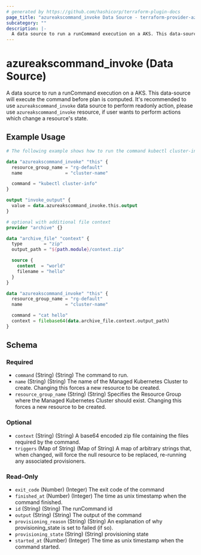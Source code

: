 ```yaml
---
# generated by https://github.com/hashicorp/terraform-plugin-docs
page_title: "azureakscommand_invoke Data Source - terraform-provider-azureakscommand"
subcategory: ""
description: |-
  A data source to run a runCommand execution on a AKS. This data-source will execute the command before plan is computed. It's recommended to use azureakscommand_invoke data source to perform readonly action, please use azureakscommand_invoke resource, if user wants to perform actions which change a resource's state.
---
```


# azureakscommand_invoke (Data Source)

A data source to run a runCommand execution on a AKS. This data-source will execute the command before plan is computed. It's recommended to use `azureakscommand_invoke` data source to perform readonly action, please use `azureakscommand_invoke` resource, if user wants to perform actions which change a resource's state.

## Example Usage

```terraform
# The following example shows how to run the command kubectl cluster-info inside a AKS cluster

data "azureakscommand_invoke" "this" {
  resource_group_name = "rg-default"
  name                = "cluster-name"

  command = "kubectl cluster-info"
}

output "invoke_output" {
  value = data.azureakscommand_invoke.this.output
}

# optional with additional file context
provider "archive" {}

data "archive_file" "context" {
  type        = "zip"
  output_path = "${path.module}/context.zip"

  source {
    content  = "world"
    filename = "hello"
  }
}

data "azureakscommand_invoke" "this" {
  resource_group_name = "rg-default"
  name                = "cluster-name"

  command = "cat hello"
  context = filebase64(data.archive_file.context.output_path)
}
```

<!-- schema generated by tfplugindocs -->
## Schema

### Required

- `command` (String) (String) The command to run.
- `name` (String) (String) The name of the Managed Kubernetes Cluster to create. Changing this forces a new resource to be created.
- `resource_group_name` (String) (String) Specifies the Resource Group where the Managed Kubernetes Cluster should exist. Changing this forces a new resource to be created.

### Optional

- `context` (String) (String) A base64 encoded zip file containing the files required by the command.
- `triggers` (Map of String) (Map of String) A map of arbitrary strings that, when changed, will force the null resource to be replaced, re-running any associated provisioners.

### Read-Only

- `exit_code` (Number) (Integer) The exit code of the command
- `finished_at` (Number) (Integer) The time as unix timestamp when the command finished.
- `id` (String) (String) The runCommand id
- `output` (String) (String) The output of the command
- `provisioning_reason` (String) (String) An explanation of why provisioning_state is set to failed (if so).
- `provisioning_state` (String) (String) provisioning state
- `started_at` (Number) (Integer) The time as unix timestamp when the command started.


